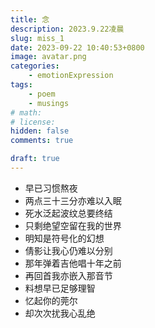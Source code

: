 ```yaml
---
title: 念
description: 2023.9.22凌晨
slug: miss_1
date: 2023-09-22 10:40:53+0800
image: avatar.png
categories:
    - emotionExpression
tags:
    - poem
    - musings
# math: 
# license: 
hidden: false
comments: true

draft: true
---
```


- 早已习惯熬夜
- 两点三十三分亦难以入眠
- 死水泛起波纹总要终结
- 只剩绝望空留在我的世界
- 明知是符号化的幻想
- 倩影让我心仍难以分别
- 那年弹着吉他唱十年之前
- 再回首我亦嵌入那音节
- 料想早已足够理智
- 忆起你的莞尔
- 却次次扰我心乱绝
